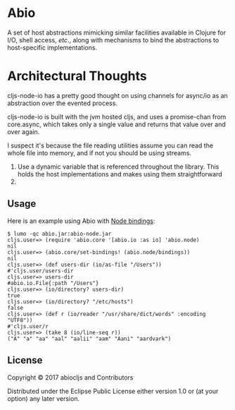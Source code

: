 # Abio

A set of host abstractions mimicking similar facilities available in Clojure for I/O, shell access, _etc_., along with mechanisms to bind the abstractions to host-specific implementations.

# Architectural Thoughts

cljs-node-io has a pretty good thought on using channels for async/io as an abstraction over the evented process.

cljs-node-io is built with the jvm hosted cljs, and uses a promise-chan from core.async, which takes only a single value and returns that value over and over again.

I suspect it's because the file reading utilities assume you can read the whole file into memory, and if not you should be using streams.

1. Use a dynamic variable that is referenced throughout the library. This holds the host implementations and makes using them straightforward
2. 

## Usage

Here is an example using Abio with [Node bindings](https://github.com/abiocljs/abio-node):

```
$ lumo -qc abio.jar:abio-node.jar
cljs.user=> (require 'abio.core '[abio.io :as io] 'abio.node)
nil
cljs.user=> (abio.core/set-bindings! (abio.node/bindings))
nil
cljs.user=> (def users-dir (io/as-file "/Users"))
#'cljs.user/users-dir
cljs.user=> users-dir
#abio.io.File{:path "/Users"}
cljs.user=> (io/directory? users-dir)
true
cljs.user=> (io/directory? "/etc/hosts")
false
cljs.user=> (def r (io/reader "/usr/share/dict/words" :encoding "UTF8"))
#'cljs.user/r
cljs.user=> (take 8 (io/line-seq r))
("A" "a" "aa" "aal" "aalii" "aam" "Aani" "aardvark")
```

## License

Copyright © 2017 abiocljs and Contributors

Distributed under the Eclipse Public License either version 1.0 or (at your option) any later version.
